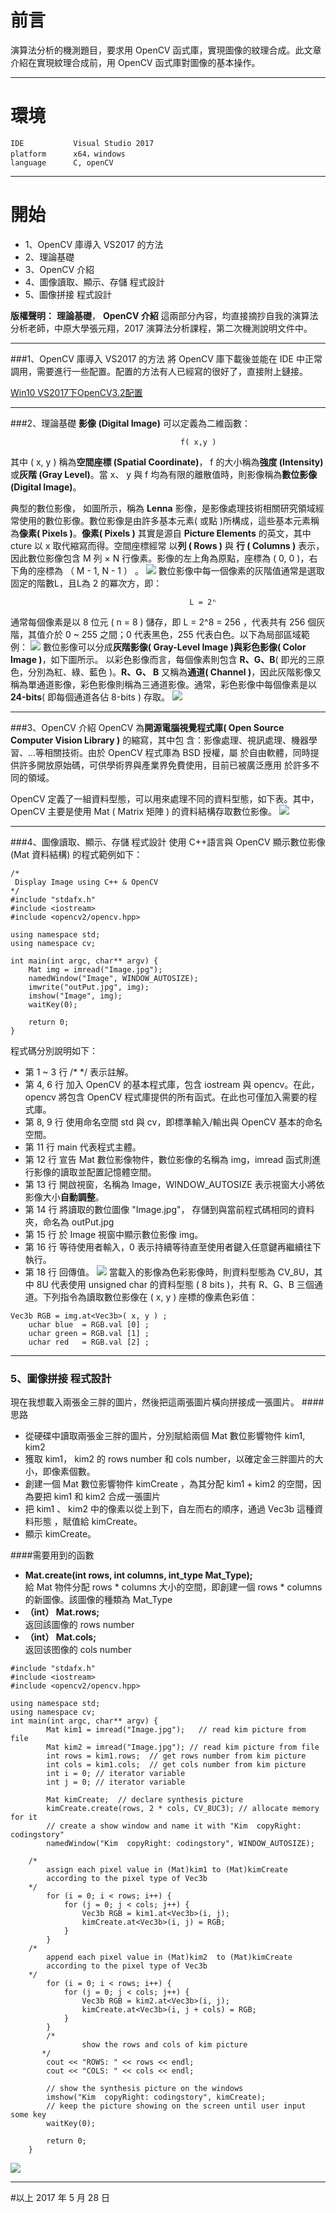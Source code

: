 # 前言
演算法分析的機測題目，要求用 OpenCV 函式庫，實現圖像的紋理合成。此文章介紹在實現紋理合成前，用 OpenCV 函式庫對圖像的基本操作。

***

# 環境
    IDE           Visual Studio 2017
    platform      x64，windows
    language      C, openCV
  
***

# 開始
* 1、OpenCV 庫導入 VS2017 的方法
* 2、理論基礎
* 3、OpenCV 介紹
* 4、圖像讀取、顯示、存儲 程式設計
* 5、圖像拼接 程式設計

**版權聲明：** **理論基礎**， **OpenCV 介紹** 這兩部分內容，均直接摘抄自我的演算法分析老師，中原大學張元翔，2017 演算法分析課程，第二次機測說明文件中。

***

###1、OpenCV 庫導入 VS2017 的方法
將 OpenCV 庫下載後並能在 IDE 中正常調用，需要進行一些配置。配置的方法有人已經寫的很好了，直接附上鏈接。

[ Win10 VS2017下OpenCV3.2配置](http://blog.csdn.net/qq_25729757/article/details/63344004)

***

###2、理論基礎
**影像 (Digital Image)** 可以定義為二維函數： 

                                          f( x,y )
 
其中 ( x, y ) 稱為**空間座標 (Spatial Coordinate)**， f 的大小稱為**強度 (Intensity)** 或**灰階 (Gray Level)**。當 x、 y 與 f 均為有限的離散值時，則影像稱為**數位影像  (Digital Image)**。 
 
典型的數位影像， 如圖所示，稱為 **Lenna** 影像，是影像處理技術相關研究領域經常使用的數位影像。數位影像是由許多基本元素( 或點 )所構成，這些基本元素稱為**像素( Pixels )**。**像素( Pixels )** 其實是源自 **Picture Elements** 的英文，其中 cture 以 x 取代縮寫而得。空間座標經常 以**列 ( Rows )** 與 **行 ( Columns )** 表示，因此數位影像包含 M 列 × N 行像素。影像的左上角為原點，座標為  ( 0, 0 )，右下角的座標為 （ M - 1, N - 1 ） 。
![](http://codingstory.com.cn/content/images/2017/05/QQ--20170528174428-1.png)
數位影像中每一個像素的灰階值通常是選取固定的階數L，且L為 2 的冪次方，即： 

                                            L = 2ⁿ
通常每個像素是以 8 位元 ( n = 8 ) 儲存，即 L = 2^8 = 256 ，代表共有 256 個灰階，其值介於 0 ~ 255 之間；0 代表黑色，255 代表白色。以下為局部區域範例： 
![](/content/images/2017/05/QQ--20170528174843.png)
數位影像可以分成**灰階影像( Gray-Level Image )**與**彩色影像( Color Image )**，如下圖所示。 以彩色影像而言，每個像素則包含 **R、G、B**( 即光的三原色，分別為紅、綠、藍色 )。**R、G、 B** 又稱為**通道( Channel )**，因此灰階影像又稱為單通道影像，彩色影像則稱為三通道影像。通常，彩色影像中每個像素是以 **24-bits**( 即每個通道各佔 8-bits ) 存取。 
![](http://codingstory.com.cn/content/images/2017/05/QQ--20170528175116.png)

***
###3、OpenCV 介紹
OpenCV 為**開源電腦視覺程式庫( Open Source Computer Vision Library )** 的縮寫，其中包 含：影像處理、視訊處理、機器學習、…等相關技術。由於 OpenCV 程式庫為 BSD 授權，屬 於自由軟體，同時提供許多開放原始碼，可供學術界與產業界免費使用，目前已被廣泛應用 於許多不同的領域。

OpenCV 定義了一組資料型態，可以用來處理不同的資料型態，如下表。其中，OpenCV 主要是使用 Mat ( Matrix 矩陣 ) 的資料結構存取數位影像。 
![](http://codingstory.com.cn/content/images/2017/05/QQ--20170528175400.png)

***
###4、圖像讀取、顯示、存儲 程式設計
使用 C++語言與 OpenCV 顯示數位影像 (Mat 資料結構) 的程式範例如下： 
```
/* 
 Display Image using C++ & OpenCV 
*/
#include "stdafx.h"
#include <iostream> 
#include <opencv2/opencv.hpp>

using namespace std;
using namespace cv;

int main(int argc, char** argv) {
    Mat img = imread("Image.jpg");
    namedWindow("Image", WINDOW_AUTOSIZE);   
    imwrite("outPut.jpg", img);
    imshow("Image", img);
    waitKey(0);

    return 0;
}
```

程式碼分別說明如下： 

* 第 1 ~ 3 行 /* */ 表示註解。  
* 第 4, 6 行 加入 OpenCV 的基本程式庫，包含 iostream 與 opencv。在此，opencv 將包含 OpenCV 程式庫提供的所有函式。在此也可僅加入需要的程式庫。
* 第 8, 9 行 使用命名空間 std 與 cv，即標準輸入/輸出與 OpenCV 基本的命名空間。
* 第 11 行 main 代表程式主體。 
* 第 12 行 宣告 Mat 數位影像物件，數位影像的名稱為 img，imread 函式則進行影像的讀取並配置記憶體空間。 
* 第 13 行 開啟視窗，名稱為 Image，WINDOW_AUTOSIZE 表示視窗大小將依影像大小**自動調整**。 
* 第 14 行 將讀取的數位圖像 "Image.jpg"， 存儲到與當前程式碼相同的資料夾，命名為 outPut.jpg
* 第 15 行 於 Image 視窗中顯示數位影像 img。 
* 第 16 行 等待使用者輸入，0 表示持續等待直至使用者鍵入任意鍵再繼續往下執行。 
* 第 18 行 回傳值。 
![](http://codingstory.com.cn/content/images/2017/05/QQ--20170528181804.png)
當載入的影像為色彩影像時，則資料型態為 CV_8U，其中 8U 代表使用 unsigned char 的資料型態 ( 8 bits )，共有 R、G、B 三個通道。下列指令為讀取數位影像在 ( x, y ) 座標的像素色彩值： 
```
Vec3b RGB = img.at<Vec3b>( x, y ) ; 
    uchar blue  = RGB.val [0] ; 
    uchar green = RGB.val [1] ; 
    uchar red   = RGB.val [2] ; 
```


***
### 5、圖像拼接 程式設計
現在我想載入兩張金三胖的圖片，然後把這兩張圖片橫向拼接成一張圖片。
####思路
* 從硬碟中讀取兩張金三胖的圖片，分別賦給兩個 Mat 數位影響物件 kim1, kim2
* 獲取 kim1， kim2 的 rows number 和 cols number，以確定金三胖圖片的大小，即像素個數。
* 創建一個 Mat 數位影響物件 kimCreate ，為其分配 kim1 + kim2 的空間，因為要把 kim1 和 kim2 合成一張圖片
* 把 kim1 、 kim2 中的像素以從上到下，自左而右的順序，通過 Vec3b 這種資料形態 ，賦值給 kimCreate。
* 顯示 kimCreate。

####需要用到的函數

* **Mat.create(int rows, int columns, int_type Mat_Type);**  
 給 Mat 物件分配 rows * columns 大小的空間，即創建一個 rows * columns 的新圖像。該圖像的種類為 Mat_Type
* **（int） Mat.rows;**  
返回該圖像的 rows number
* **（int） Mat.cols;**   
返回该图像的 cols number

```
#include "stdafx.h"
#include <iostream>
#include <opencv2/opencv.hpp>

using namespace std;
using namespace cv;
int main(int argc, char** argv) {
        Mat kim1 = imread("Image.jpg");   // read kim picture from file
		Mat kim2 = imread("Image.jpg"); // read kim picture from file
		int rows = kim1.rows;  // get rows number from kim picture
		int cols = kim1.cols;  // get cols number from kim picture
		int i = 0; // iterator variable
		int j = 0; // iterator variable

		Mat kimCreate;  // declare synthesis picture
		kimCreate.create(rows, 2 * cols, CV_8UC3); // allocate memory for it
        // create a show window and name it with "Kim  copyRight: codingstory"
		namedWindow("Kim  copyRight: codingstory", WINDOW_AUTOSIZE); 

    /*
        assign each pixel value in (Mat)kim1 to (Mat)kimCreate 
        according to the pixel type of Vec3b
    */
		for (i = 0; i < rows; i++) {
			for (j = 0; j < cols; j++) {
				Vec3b RGB = kim1.at<Vec3b>(i, j);
				kimCreate.at<Vec3b>(i, j) = RGB;
			}	
		}
    /*
        append each pixel value in (Mat)kim2  to (Mat)kimCreate 
        according to the pixel type of Vec3b
    */
		for (i = 0; i < rows; i++) {
			for (j = 0; j < cols; j++) {
				Vec3b RGB = kim2.at<Vec3b>(i, j);
				kimCreate.at<Vec3b>(i, j + cols) = RGB;
			}
		}
		/*
                show the rows and cols of kim picture
       */
		cout << "ROWS: " << rows << endl;
		cout << "COLS: " << cols << endl;

        // show the synthesis picture on the windows      
		imshow("Kim  copyRight: codingstory", kimCreate); 
        // keep the picture showing on the screen until user input some key
		waitKey(0);

		return 0;
	}
```
![](http://codingstory.com.cn/content/images/2017/05/QQ--20170528190228.png)

***
#以上
2017 年 5 月 28 日
